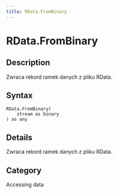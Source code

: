 ```yaml
---
title: RData.FromBinary
---
```


# RData.FromBinary


## Description

Zwraca rekord ramek danych z pliku RData.


## Syntax

```powerquery
RData.FromBinary(
    stream as binary
) as any
```


## Details

Zwraca rekord ramek danych z pliku RData.



## Category
Accessing data

